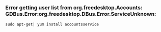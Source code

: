 ###  Error getting user list from org.freedesktop.Accounts: GDBus.Error:org.freedesktop.DBus.Error.ServiceUnknown:

`sudo apt-get| yum install accountsservice`
